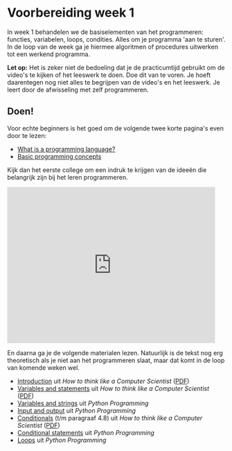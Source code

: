 # Voorbereiding week 1

In week 1 behandelen we de basiselementen van het programmeren: functies, variabelen, loops, condities. Alles om je programma 'aan te sturen'. In de loop van de week ga je hiermee algoritmen of procedures uitwerken tot een werkend programma.

**Let op:** Het is zeker niet de bedoeling dat je de practicumtijd gebruikt om de video's te kijken of het leeswerk te doen. Doe dit van te voren. Je hoeft daarentegen nog niet alles te begrijpen van de video's en het leeswerk. Je leert door de afwisseling met zelf programmeren.

## Doen!

Voor echte beginners is het goed om de volgende twee korte pagina's even door te lezen:

* [What is a programming language?](http://livecode.byu.edu/programmingconcepts/programmingIntro.php)
* [Basic programming concepts](http://livecode.byu.edu/programmingconcepts/ControlStruct.php)

Kijk dan het eerste college om een indruk te krijgen van de ideeën die belangrijk zijn bij het leren programmeren.

<iframe width="480" height="360" src="http://www.youtube.com/embed/bX3jvD7XFPs?rel=0" frameborder="0" allowfullscreen></iframe>

En daarna ga je de volgende materialen lezen. Natuurlijk is de tekst nog erg theoretisch als je niet aan het programmeren slaat, maar dat komt in de loop van komende weken wel.

* [Introduction](http://www.greenteapress.com/thinkpython/thinkCSpy/html/chap01.html) uit *How to think like a Computer Scientist* ([PDF](http://staff.science.uva.nl/~mstgeman/progwis/Chapter1.pdf))
* [Variables and statements](http://www.greenteapress.com/thinkpython/thinkCSpy/html/chap02.html) uit *How to think like a Computer Scientist* ([PDF](http://staff.science.uva.nl/~mstgeman/progwis/Chapter2.pdf))
* [Variables and strings](http://en.wikibooks.org/wiki/Python_Programming/Variables_and_Strings) uit *Python Programming*
* [Input and output](http://en.wikibooks.org/wiki/Python_Programming/Input_and_output) uit *Python Programming*
* [Conditionals](http://www.greenteapress.com/thinkpython/thinkCSpy/html/chap04.html) (t/m paragraaf 4.8) uit *How to think like a Computer Scientist* ([PDF](http://staff.science.uva.nl/~mstgeman/progwis/Chapter4.pdf))
* [Conditional statements](http://en.wikibooks.org/wiki/Python_Programming/Conditional_Statements) uit *Python Programming*
* [Loops](http://en.wikibooks.org/wiki/Python_Programming/Loops) uit *Python Programming*
